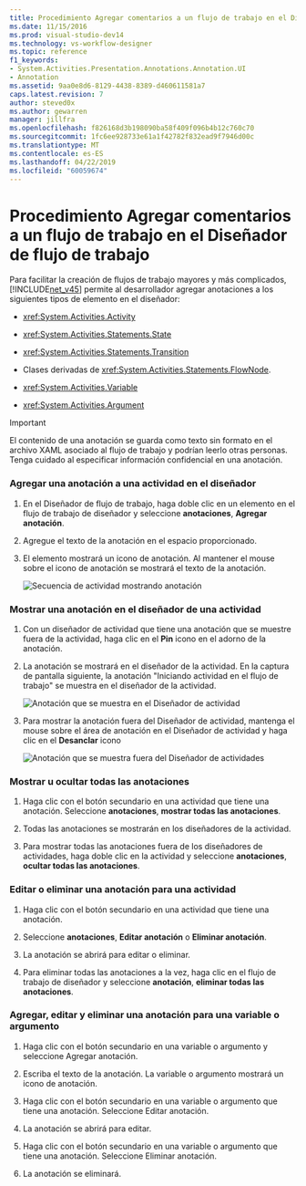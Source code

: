 ```yaml
---
title: Procedimiento Agregar comentarios a un flujo de trabajo en el Diseñador de flujo de trabajo | Documentos de Microsoft
ms.date: 11/15/2016
ms.prod: visual-studio-dev14
ms.technology: vs-workflow-designer
ms.topic: reference
f1_keywords:
- System.Activities.Presentation.Annotations.Annotation.UI
- Annotation
ms.assetid: 9aa0e8d6-8129-4438-8389-d460611581a7
caps.latest.revision: 7
author: steved0x
ms.author: gewarren
manager: jillfra
ms.openlocfilehash: f826168d3b198090ba58f409f096b4b12c760c70
ms.sourcegitcommit: 1fc6ee928733e61a1f42782f832ead9f7946d00c
ms.translationtype: MT
ms.contentlocale: es-ES
ms.lasthandoff: 04/22/2019
ms.locfileid: "60059674"
---
```

# <a name="how-to-add-comments-to-a-workflow-in-the-workflow-designer"></a>Procedimiento Agregar comentarios a un flujo de trabajo en el Diseñador de flujo de trabajo
Para facilitar la creación de flujos de trabajo mayores y más complicados, [!INCLUDE[net_v45](../includes/net-v45-md.md)] permite al desarrollador agregar anotaciones a los siguientes tipos de elemento en el diseñador:  
  
- <xref:System.Activities.Activity>  
  
- <xref:System.Activities.Statements.State>  
  
- <xref:System.Activities.Statements.Transition>  
  
- Clases derivadas de <xref:System.Activities.Statements.FlowNode>.  
  
- <xref:System.Activities.Variable>  
  
- <xref:System.Activities.Argument>  
  
> [!IMPORTANT]
>  El contenido de una anotación se guarda como texto sin formato en el archivo XAML asociado al flujo de trabajo y podrían leerlo otras personas. Tenga cuidado al especificar información confidencial en una anotación.  
  
### <a name="adding-an-annotation-to-an-activity-in-the-designer"></a>Agregar una anotación a una actividad en el diseñador  
  
1. En el Diseñador de flujo de trabajo, haga doble clic en un elemento en el flujo de trabajo de diseñador y seleccione **anotaciones**, **Agregar anotación**.  
  
2. Agregue el texto de la anotación en el espacio proporcionado.  
  
3. El elemento mostrará un icono de anotación. Al mantener el mouse sobre el icono de anotación se mostrará el texto de la anotación.  
  
     ![Secuencia de actividad mostrando anotación](../workflow-designer/media/annotation.png "anotación")  
  
### <a name="displaying-an-annotation-in-an-activitys-designer"></a>Mostrar una anotación en el diseñador de una actividad  
  
1. Con un diseñador de actividad que tiene una anotación que se muestre fuera de la actividad, haga clic en el **Pin** icono en el adorno de la anotación.  
  
2. La anotación se mostrará en el diseñador de la actividad. En la captura de pantalla siguiente, la anotación "Iniciando actividad en el flujo de trabajo" se muestra en el diseñador de la actividad.  
  
     ![Anotación que se muestra en el Diseñador de actividad](../workflow-designer/media/annotationindesigner.png "AnnotationInDesigner")  
  
3. Para mostrar la anotación fuera del Diseñador de actividad, mantenga el mouse sobre el área de anotación en el Diseñador de actividad y haga clic en el **Desanclar** icono  
  
     ![Anotación que se muestra fuera del Diseñador de actividades](../workflow-designer/media/annotationoutsidedesigner.png "AnnotationOutsideDesigner")  
  
### <a name="showing-or-hiding-all-annotations"></a>Mostrar u ocultar todas las anotaciones  
  
1. Haga clic con el botón secundario en una actividad que tiene una anotación. Seleccione **anotaciones**, **mostrar todas las anotaciones**.  
  
2. Todas las anotaciones se mostrarán en los diseñadores de la actividad.  
  
3. Para mostrar todas las anotaciones fuera de los diseñadores de actividades, haga doble clic en la actividad y seleccione **anotaciones**, **ocultar todas las anotaciones**.  
  
### <a name="editing-or-deleting-an-annotation-for-an-activity"></a>Editar o eliminar una anotación para una actividad  
  
1. Haga clic con el botón secundario en una actividad que tiene una anotación.  
  
2. Seleccione **anotaciones**, **Editar anotación** o **Eliminar anotación**.  
  
3. La anotación se abrirá para editar o eliminar.  
  
4. Para eliminar todas las anotaciones a la vez, haga clic en el flujo de trabajo de diseñador y seleccione **anotación**, **eliminar todas las anotaciones**.  
  
### <a name="adding-editing-and-deleting-an-annotation-for-a-variable-or-argument"></a>Agregar, editar y eliminar una anotación para una variable o argumento  
  
1. Haga clic con el botón secundario en una variable o argumento y seleccione Agregar anotación.  
  
2. Escriba el texto de la anotación. La variable o argumento mostrará un icono de anotación.  
  
3. Haga clic con el botón secundario en una variable o argumento que tiene una anotación. Seleccione Editar anotación.  
  
4. La anotación se abrirá para editar.  
  
5. Haga clic con el botón secundario en una variable o argumento que tiene una anotación. Seleccione Eliminar anotación.  
  
6. La anotación se eliminará.